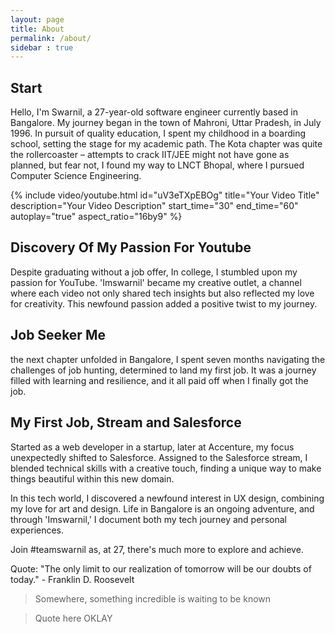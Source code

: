 ```yaml
---
layout: page
title: About
permalink: /about/
sidebar : true
---
```


## Start
Hello, I'm Swarnil, a 27-year-old software engineer currently based in Bangalore. My journey began in the town of Mahroni, Uttar Pradesh, in July 1996. In pursuit of quality education, I spent my childhood in a boarding school, setting the stage for my academic path. The Kota chapter was quite the rollercoaster – attempts to crack IIT/JEE might not have gone as planned, but fear not, I found my way to LNCT Bhopal, where I pursued Computer Science Engineering.

{% include video/youtube.html id="uV3eTXpEBOg" title="Your Video Title" description="Your Video Description" start_time="30" end_time="60" autoplay="true" aspect_ratio="16by9" %}


## Discovery Of My Passion For Youtube
Despite graduating without a job offer, In college, I stumbled upon my passion for YouTube. 'Imswarnil' became my creative outlet, a channel where each video not only shared tech insights but also reflected my love for creativity. This newfound passion added a positive twist to my journey.

## Job Seeker Me
the next chapter unfolded in Bangalore, I spent seven months navigating the challenges of job hunting, determined to land my first job. It was a journey filled with learning and resilience, and it all paid off when I finally got the job.

## My First Job, Stream and Salesforce
Started as a web developer in a startup, later at Accenture, my focus unexpectedly shifted to Salesforce. Assigned to the Salesforce stream, I blended technical skills with a creative touch, finding a unique way to make things beautiful within this new domain.

In this tech world, I discovered a newfound interest in UX design, combining my love for art and design. Life in Bangalore is an ongoing adventure, and through 'Imswarnil,' I document both my tech journey and personal experiences.

Join #teamswarnil as, at 27, there's much more to explore and achieve.

Quote: "The only limit to our realization of tomorrow will be our doubts of today." - Franklin D. Roosevelt
> Somewhere, something incredible is waiting to be known


> Quote here OKLAY